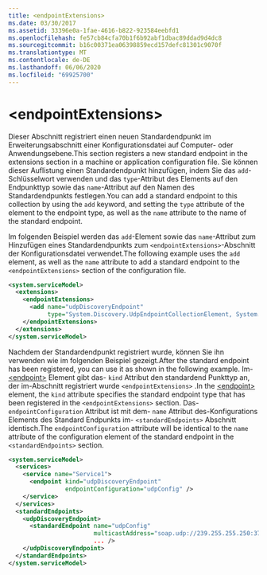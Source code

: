 ```yaml
---
title: <endpointExtensions>
ms.date: 03/30/2017
ms.assetid: 33396e0a-1fae-4616-b822-923584eebfd1
ms.openlocfilehash: fe57cb84cfa70b1f6b92abf1dbac89ddad9d4dc8
ms.sourcegitcommit: b16c00371ea06398859ecd157defc81301c9070f
ms.translationtype: MT
ms.contentlocale: de-DE
ms.lasthandoff: 06/06/2020
ms.locfileid: "69925700"
---
```

# \<endpointExtensions>
<span data-ttu-id="23ca2-101">Dieser Abschnitt registriert einen neuen Standardendpunkt im Erweiterungsabschnitt einer Konfigurationsdatei auf Computer- oder Anwendungsebene.</span><span class="sxs-lookup"><span data-stu-id="23ca2-101">This section registers a new standard endpoint in the extensions section in a machine or application configuration file.</span></span> <span data-ttu-id="23ca2-102">Sie können dieser Auflistung einen Standardendpunkt hinzufügen, indem Sie das `add`-Schlüsselwort verwenden und das `type`-Attribut des Elements auf den Endpunkttyp sowie das `name`-Attribut auf den Namen des Standardendpunkts festlegen.</span><span class="sxs-lookup"><span data-stu-id="23ca2-102">You can add a standard endpoint to this collection by using the `add` keyword, and setting the `type` attribute of the element to the endpoint type, as well as the `name` attribute to the name of the standard endpoint.</span></span>  
  
 <span data-ttu-id="23ca2-103">Im folgenden Beispiel werden das `add`-Element sowie das `name`-Attribut zum Hinzufügen eines Standardendpunkts zum `<endpointExtensions>`-Abschnitt der Konfigurationsdatei verwendet.</span><span class="sxs-lookup"><span data-stu-id="23ca2-103">The following example uses the `add` element, as well as the `name` attribute to add a standard endpoint to the `<endpointExtensions>` section of the configuration file.</span></span>  
  
```xml  
<system.serviceModel>
  <extensions>
    <endpointExtensions>
      <add name="udpDiscoveryEndpoint"
           type="System.Discovery.UdpEndpointCollectionElement, System.Discovery.dll, Version=1.0.0.0, Culture=neutral, PublicKeyToken=ffffffffffffffff"/>
    </endpointExtensions>
  </extensions>
</system.serviceModel>
```  
  
 <span data-ttu-id="23ca2-104">Nachdem der Standardendpunkt registriert wurde, können Sie ihn verwenden wie im folgenden Beispiel gezeigt.</span><span class="sxs-lookup"><span data-stu-id="23ca2-104">After the standard endpoint has been registered, you can use it as shown in the following example.</span></span> <span data-ttu-id="23ca2-105">Im- [\<endpoint>](endpoint-element.md) Element gibt das- `kind` Attribut den standardend Punkttyp an, der im-Abschnitt registriert wurde `<endpointExtensions>` .</span><span class="sxs-lookup"><span data-stu-id="23ca2-105">In the [\<endpoint>](endpoint-element.md) element, the `kind` attribute specifies the standard endpoint type that has been registered in the `<endpointExtensions>` section.</span></span> <span data-ttu-id="23ca2-106">Das- `endpointConfiguration` Attribut ist mit dem- `name` Attribut des-Konfigurations Elements des Standard Endpunkts im- `<standardEndpoints>` Abschnitt identisch.</span><span class="sxs-lookup"><span data-stu-id="23ca2-106">The `endpointConfiguration` attribute will be identical to the `name` attribute of the configuration element of the standard endpoint in the `<standardEndpoints>` section.</span></span>  
  
```xml  
<system.serviceModel>
  <services>
    <service name="Service1">
      <endpoint kind="udpDiscoveryEndpoint"
                endpointConfiguration="udpConfig" />
    </service>
  </services>
  <standardEndpoints>
    <udpDiscoveryEndpoint>
      <standardEndpoint name="udpConfig"
                        multicastAddress="soap.udp://239.255.255.250:3703"
                        ... />
    </udpDiscoveryEndpoint>
  </standardEndpoints>
</system.serviceModel>
```  
